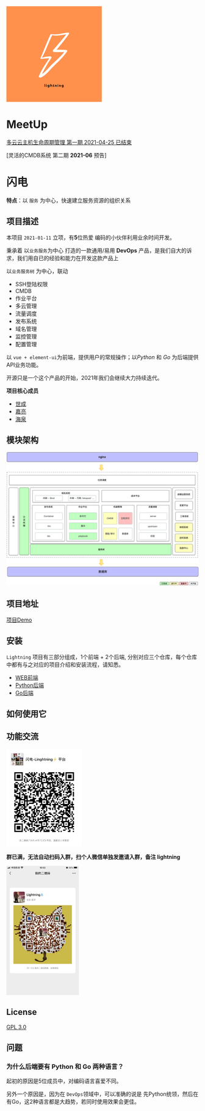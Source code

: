 <img src="./imgs/lightning.png" alt="lightning!" style="zoom:50%;" />







# MeetUp

[多云云主机生命周期管理 第一期 2021-04-25 已结束]()

[灵活的CMDB系统 第二期 **2021-06** 预告]



# 闪电

**特点**：以 `服务` 为中心，快速建立服务资源的组织关系



## 项目描述

本项目 `2021-01-11` 立项，有**5**位热爱 编码的小伙伴利用业余时间开发。

秉承着 以`业务服务`为中心 打造的一款通用/易用 **DevOps** 产品，是我们自大的诉求，我们用自已的经验和能力在开发这款产品上

以`业务服务树` 为中心，联动

- SSH登陆权限
- CMDB
- 作业平台
- 多云管理
- 流量调度
- 发布系统
- 域名管理
- 监控管理
- 配置管理



以 `vue + element-ui`为前端，提供用户的常规操作；以*Python* 和 *Go* 为后端提供 API业务功能。



开源只是一个这个产品的开始，2021年我们会继续大力持续迭代。


**项目核心成员**
- [世成]()
- [嘉亮]()
- [海泉]()

## 模块架构

<img src="./imgs/ops-2021-arch.png" alt="ops-2021-arch" style="zoom:50%;" />

## 项目地址

[项目Demo](http://www.aiops724.com/)



## 安装

`Lightning` 项目有三部分组成，1个前端 + 2个后端, 分别对应三个仓库，每个仓库中都有与之对应的项目介绍和安装流程，请知悉。

- [WEB前端](https://github.com/zhengyansheng/lightning-fe) 
- [Python后端](https://github.com/zhengyansheng/lightning-ops)
- [Go后端](https://github.com/zhengyansheng/lightning-go)



## 如何使用它

## 功能交流

<img src="./imgs/lightning-wechat.png" alt="lightning-wechat" style="zoom: 25%;" />

**群已满，无法自动扫码入群，扫个人微信单独发邀请入群，备注 lightning**

<img src="./imgs/lightnning.png" alt="lightnning" style="zoom:33%;" />


## License

[GPL 3.0](./LICENSE)

## 问题

### 为什么后端要有 Python 和 Go 两种语言？

起初的原因是5位成员中，对编码语言喜爱不同。

另外一个原因是，因为在 `DevOps`领域中，可以准确的说是 先Python统领，然后在有Go，这2种语言都是大趋势，若同时使用效果会更佳。



























